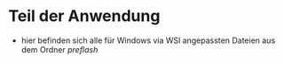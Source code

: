 # Teil der Anwendung
- hier befinden sich alle für Windows via WSl angepassten Dateien aus dem Ordner *preflash*
